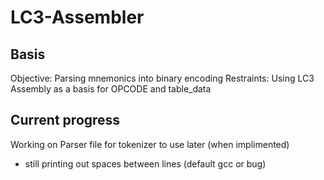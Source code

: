 # LC3-Assembler

## Basis

Objective: Parsing mnemonics into binary encoding
Restraints: Using LC3 Assembly as a basis for OPCODE and table_data

## Current progress

Working on Parser file for tokenizer to use later (when implimented)

- still printing out spaces between lines (default gcc or bug)
